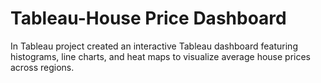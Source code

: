 # Tableau-House Price Dashboard
In Tableau project created an interactive Tableau dashboard featuring histograms, line charts,  and heat maps to visualize average house prices across regions.
